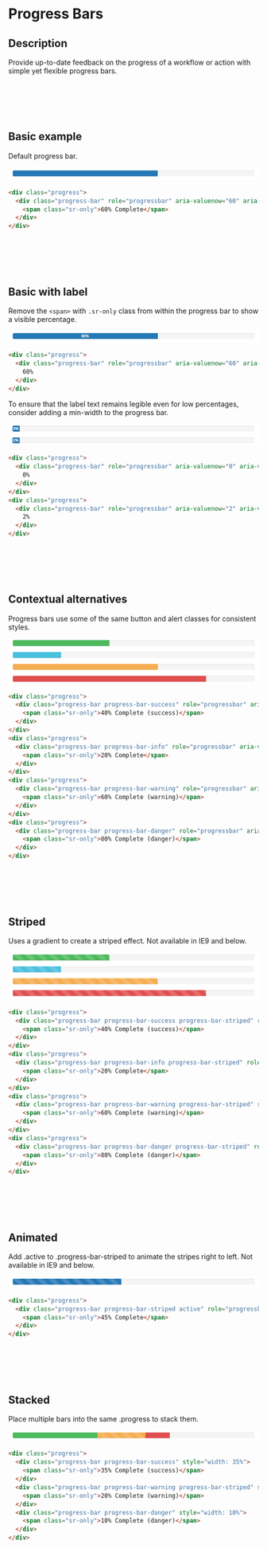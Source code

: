 # Progress Bars

## Description

Provide up-to-date feedback on the progress of a workflow or action with simple yet flexible progress bars.

<p><br/><br/><br/><br/></p>

## Basic example
<a id="basic-example"></a>
Default progress bar.

![alt text](../images/progress-bar.png "Progress Bar")
```HTML
<div class="progress">
  <div class="progress-bar" role="progressbar" aria-valuenow="60" aria-valuemin="0" aria-valuemax="100" style="width: 60%;">
    <span class="sr-only">60% Complete</span>
  </div>
</div>
```

<p><br/><br/><br/><br/></p>

## Basic with label
<a id="basic-with-label"></a>
Remove the `<span>` with `.sr-only` class from within the progress bar to show a visible percentage.

![alt text](../images/progress-bar-label.png "Progress Bar")

```HTML
<div class="progress">
  <div class="progress-bar" role="progressbar" aria-valuenow="60" aria-valuemin="0" aria-valuemax="100" style="width: 60%;">
    60%
  </div>
</div>
```
To ensure that the label text remains legible even for low percentages, consider adding a min-width to the progress bar.

![alt text](../images/progress-bar-label-2.png "Progress Bar")

```HTML
<div class="progress">
  <div class="progress-bar" role="progressbar" aria-valuenow="0" aria-valuemin="0" aria-valuemax="100" style="min-width: 2em;">
    0%
  </div>
</div>
<div class="progress">
  <div class="progress-bar" role="progressbar" aria-valuenow="2" aria-valuemin="0" aria-valuemax="100" style="min-width: 2em; width: 2%;">
    2%
  </div>
</div>
```

<p><br/><br/><br/><br/></p>

## Contextual alternatives
<a id="contextual-alternatives"></a>
Progress bars use some of the same button and alert classes for consistent styles.

![alt text](../images/progress-bar-contexual.png "Progress Bar")

```HTML
<div class="progress">
  <div class="progress-bar progress-bar-success" role="progressbar" aria-valuenow="40" aria-valuemin="0" aria-valuemax="100" style="width: 40%">
    <span class="sr-only">40% Complete (success)</span>
  </div>
</div>
<div class="progress">
  <div class="progress-bar progress-bar-info" role="progressbar" aria-valuenow="20" aria-valuemin="0" aria-valuemax="100" style="width: 20%">
    <span class="sr-only">20% Complete</span>
  </div>
</div>
<div class="progress">
  <div class="progress-bar progress-bar-warning" role="progressbar" aria-valuenow="60" aria-valuemin="0" aria-valuemax="100" style="width: 60%">
    <span class="sr-only">60% Complete (warning)</span>
  </div>
</div>
<div class="progress">
  <div class="progress-bar progress-bar-danger" role="progressbar" aria-valuenow="80" aria-valuemin="0" aria-valuemax="100" style="width: 80%">
    <span class="sr-only">80% Complete (danger)</span>
  </div>
</div>
```

<p><br/><br/><br/><br/></p>

## Striped
<a id="striped"></a>
Uses a gradient to create a striped effect. Not available in IE9 and below.

![alt text](../images/progress-bar-striped.png "Progress Bar")

```HTML
<div class="progress">
  <div class="progress-bar progress-bar-success progress-bar-striped" role="progressbar" aria-valuenow="40" aria-valuemin="0" aria-valuemax="100" style="width: 40%">
    <span class="sr-only">40% Complete (success)</span>
  </div>
</div>
<div class="progress">
  <div class="progress-bar progress-bar-info progress-bar-striped" role="progressbar" aria-valuenow="20" aria-valuemin="0" aria-valuemax="100" style="width: 20%">
    <span class="sr-only">20% Complete</span>
  </div>
</div>
<div class="progress">
  <div class="progress-bar progress-bar-warning progress-bar-striped" role="progressbar" aria-valuenow="60" aria-valuemin="0" aria-valuemax="100" style="width: 60%">
    <span class="sr-only">60% Complete (warning)</span>
  </div>
</div>
<div class="progress">
  <div class="progress-bar progress-bar-danger progress-bar-striped" role="progressbar" aria-valuenow="80" aria-valuemin="0" aria-valuemax="100" style="width: 80%">
    <span class="sr-only">80% Complete (danger)</span>
  </div>
</div>
```

<p><br/><br/><br/><br/></p>

## Animated
<a id="animated"></a>
Add .active to .progress-bar-striped to animate the stripes right to left. Not available in IE9 and below.

![alt text](../images/progress-bar-animated.png "Progress Bar")

```HTML
<div class="progress">
  <div class="progress-bar progress-bar-striped active" role="progressbar" aria-valuenow="45" aria-valuemin="0" aria-valuemax="100" style="width: 45%">
    <span class="sr-only">45% Complete</span>
  </div>
</div>
```

<p><br/><br/><br/><br/></p>

## Stacked
<a id="stacked"></a>
Place multiple bars into the same .progress to stack them.

![alt text](../images/progress-bar-stacked.png "Progress Bar")

```HTML
<div class="progress">
  <div class="progress-bar progress-bar-success" style="width: 35%">
    <span class="sr-only">35% Complete (success)</span>
  </div>
  <div class="progress-bar progress-bar-warning progress-bar-striped" style="width: 20%">
    <span class="sr-only">20% Complete (warning)</span>
  </div>
  <div class="progress-bar progress-bar-danger" style="width: 10%">
    <span class="sr-only">10% Complete (danger)</span>
  </div>
</div>
```

<p><br/><br/><br/><br/><br/></p>
